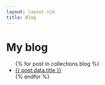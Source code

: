 ```yaml
---
layout: layout.njk
title: Blog
---
```


<h1>My blog</h1>

<ul>
{% for post in collections.blog %}
  <li><a href="{{ post.url }}">{{ post.data.title }}</a></li>
{% endfor %}
</ul>

